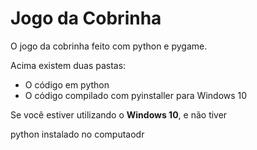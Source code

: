 # Jogo da Cobrinha
O jogo da cobrinha feito com python e pygame.

Acima existem duas pastas:
- O código em python
- O código compilado com pyinstaller para Windows 10

Se você estiver utilizando o **Windows 10**, e não tiver

python instalado no computaodr 
